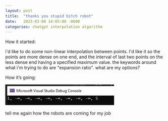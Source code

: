 ```yaml
---
layout: post
title:  "thanks you stupid bitch robot"
date:   2023-03-08 14:05:08 -0600
categories: chatgpt interpolation algorithm
---
```


How it started:

i'd like to do some non-linear interpolation between points. I'd like it so the points are more dense on one end, and the interval of last two points on the less dense end having a specified maximum value. the keywords around what i'm trying to do are "expansion ratio". what are my options?

How it’s going:

![nice counting](/assets/inf.png)

tell me again how the robots are coming for my job
